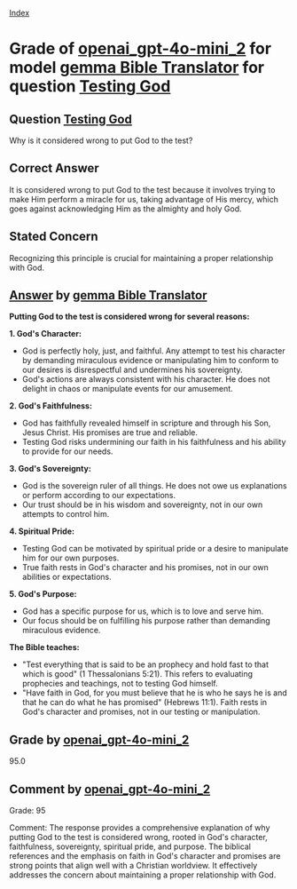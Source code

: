 
[Index](../../../../index.md)
# Grade of [openai_gpt-4o-mini_2](../../../grading_models/openai_gpt-4o-mini_2.md) for model [gemma Bible Translator](../../../answering_models/gemma_Bible_Translator.md) for question [Testing God](../../../questions/Testing_God.md)

## Question [Testing God](../../../questions/Testing_God.md)
Why is it considered wrong to put God to the test?

## Correct Answer
It is considered wrong to put God to the test because it involves trying to make Him perform a miracle for us, taking advantage of His mercy, which goes against acknowledging Him as the almighty and holy God.

## Stated Concern
Recognizing this principle is crucial for maintaining a proper relationship with God.

## [Answer](../Testing_God.md) by [gemma Bible Translator](../../../answering_models/gemma_Bible_Translator.md)
**Putting God to the test is considered wrong for several reasons:**

**1. God's Character:**

* God is perfectly holy, just, and faithful. Any attempt to test his character by demanding miraculous evidence or manipulating him to conform to our desires is disrespectful and undermines his sovereignty.
* God's actions are always consistent with his character. He does not delight in chaos or manipulate events for our amusement.

**2. God's Faithfulness:**

* God has faithfully revealed himself in scripture and through his Son, Jesus Christ. His promises are true and reliable.
* Testing God risks undermining our faith in his faithfulness and his ability to provide for our needs.

**3. God's Sovereignty:**

* God is the sovereign ruler of all things. He does not owe us explanations or perform according to our expectations.
* Our trust should be in his wisdom and sovereignty, not in our own attempts to control him.

**4. Spiritual Pride:**

* Testing God can be motivated by spiritual pride or a desire to manipulate him for our own purposes.
* True faith rests in God's character and his promises, not in our own abilities or expectations.

**5. God's Purpose:**

* God has a specific purpose for us, which is to love and serve him.
* Our focus should be on fulfilling his purpose rather than demanding miraculous evidence.

**The Bible teaches:**

* "Test everything that is said to be an prophecy and hold fast to that which is good" (1 Thessalonians 5:21). This refers to evaluating prophecies and teachings, not to testing God himself.
* "Have faith in God, for you must believe that he is who he says he is and that he can do what he has promised" (Hebrews 11:1). Faith rests in God's character and promises, not in our testing or manipulation.

## Grade by [openai_gpt-4o-mini_2](../../../grading_models/openai_gpt-4o-mini_2.md)
95.0

## Comment by [openai_gpt-4o-mini_2](../../../grading_models/openai_gpt-4o-mini_2.md)
Grade: 95

Comment: The response provides a comprehensive explanation of why putting God to the test is considered wrong, rooted in God's character, faithfulness, sovereignty, spiritual pride, and purpose. The biblical references and the emphasis on faith in God's character and promises are strong points that align well with a Christian worldview. It effectively addresses the concern about maintaining a proper relationship with God.
